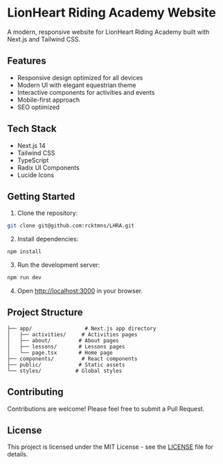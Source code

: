 # LionHeart Riding Academy Website

A modern, responsive website for LionHeart Riding Academy built with Next.js and Tailwind CSS.

## Features

- Responsive design optimized for all devices
- Modern UI with elegant equestrian theme
- Interactive components for activities and events
- Mobile-first approach
- SEO optimized

## Tech Stack

- Next.js 14
- Tailwind CSS
- TypeScript
- Radix UI Components
- Lucide Icons

## Getting Started

1. Clone the repository:
```bash
git clone git@github.com:rcktmns/LHRA.git
```

2. Install dependencies:
```bash
npm install
```

3. Run the development server:
```bash
npm run dev
```

4. Open [http://localhost:3000](http://localhost:3000) in your browser.

## Project Structure

```
├── app/                 # Next.js app directory
│   ├── activities/     # Activities pages
│   ├── about/         # About pages
│   ├── lessons/       # Lessons pages
│   └── page.tsx       # Home page
├── components/         # React components
├── public/            # Static assets
└── styles/           # Global styles
```

## Contributing

Contributions are welcome! Please feel free to submit a Pull Request.

## License

This project is licensed under the MIT License - see the [LICENSE](LICENSE) file for details. 